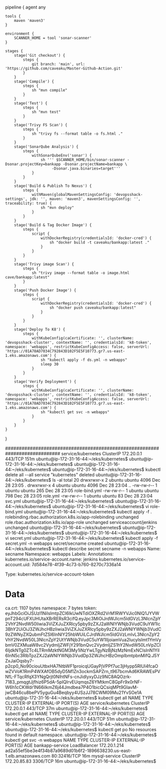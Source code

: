 pipeline {
    agent any

    tools {
        maven 'maven3'
    }

    environment {
        SCANNER_HOME = tool 'sonar-scanner'
    }

    stages {
        stage('Git checkout') {
            steps {
                git branch: 'main', url: 'https://github.com/caveaku/Master-Github-Action.git'
            }
        }
        stage('Compile') {
            steps {
                sh "mvn compile"
            }
        }
        stage('Test') {
            steps {
                sh "mvn test"
            }
        }
        stage('Trivy FS Scan') {
            steps {
                sh "trivy fs --format table -o fs.html ."
            }
        }
        stage('SonarQube Analysis') {
            steps {
                withSonarQubeEnv('sonar') {
                    sh ''' $SCANNER_HOME/bin/sonar-scanner -Dsonar.projectKey=bankapp -Dsonar.projectName=bankapp \
                         -Dsonar.java.binaries=target'''
                }
            }
        }
        stage('Build & Publish To Nexus') {
            steps {
                withMaven(globalMavenSettingsConfig: 'devopsshack-settings', jdk: '', maven: 'maven3', mavenSettingsConfig: '', traceability: true) {
                    sh "mvn deploy"
                }
            }
        }
        stage('Build & Tag Docker Image') {
            steps {
                script {
                    withDockerRegistry(credentialsId: 'docker-cred') {
                        sh "docker build -t caveaku/bankapp:latest ."
                    }
                }
            }
        }
        stage('Trivy image Scan') {
            steps {
                sh "trivy image --format table -o image.html cave/bankapp:latest"
            }
        }
        stage('Push Docker Image') {
            steps {
                script {
                    withDockerRegistry(credentialsId: 'docker-cred') {
                        sh "docker push caveaku/bankapp:latest"
                    }
                }
            }
        }
        stage('Deploy To K8') {
            steps {
                withKubeConfig(caCertificate: '', clusterName: 'devopsshack-cluster', contextName: '', credentialsId: 'k8-token', namespace: 'webapps', restrictKubeConfigAccess: false, serverUrl: 'https://01A78AD7034C792843D102F5E5F10773.gr7.us-east-1.eks.amazonaws.com') {
                    sh "kubectl apply -f ds.yml -n webapps"
                    sleep 30
                }
            }
        }
        stage('Verify Deployment') {
            steps {
                withKubeConfig(caCertificate: '', clusterName: 'devopsshack-cluster', contextName: '', credentialsId: 'k8-token', namespace: 'webapps', restrictKubeConfigAccess: false, serverUrl: 'https://01A78AD7034C792843D102F5E5F10773.gr7.us-east-1.eks.amazonaws.com') {
                    sh "kubectl get svc -n webapps"
                }
            }
        }
    }
}

############################################################################
service/kubernetes   ClusterIP   172.20.0.1   <none>        443/TCP   151m
ubuntu@ip-172-31-16-44:~/eks/kubernetes$
ubuntu@ip-172-31-16-44:~/eks/kubernetes$
ubuntu@ip-172-31-16-44:~/eks/kubernetes$
ubuntu@ip-172-31-16-44:~/eks/kubernetes$ kubectl delete all --all
service "kubernetes" deleted
ubuntu@ip-172-31-16-44:~/eks/kubernetes$ ls -al
total 20
drwxrwxr-x 2 ubuntu ubuntu 4096 Dec 28 23:05 .
drwxrwxr-x 4 ubuntu ubuntu 4096 Dec 28 23:04 ..
-rw-rw-r-- 1 ubuntu ubuntu  265 Dec 28 23:05 role-bind.yml
-rw-rw-r-- 1 ubuntu ubuntu  798 Dec 28 23:05 role.yml
-rw-rw-r-- 1 ubuntu ubuntu   83 Dec 28 23:04 svc.yml
ubuntu@ip-172-31-16-44:~/eks/kubernetes$
ubuntu@ip-172-31-16-44:~/eks/kubernetes$
ubuntu@ip-172-31-16-44:~/eks/kubernetes$ vi role-bind.yml
ubuntu@ip-172-31-16-44:~/eks/kubernetes$ kubectl apply -f .
rolebinding.rbac.authorization.k8s.io/app-rolebinding unchanged
role.rbac.authorization.k8s.io/app-role unchanged
serviceaccount/jenkins unchanged
ubuntu@ip-172-31-16-44:~/eks/kubernetes$
ubuntu@ip-172-31-16-44:~/eks/kubernetes$
ubuntu@ip-172-31-16-44:~/eks/kubernetes$ vi secret.yml
ubuntu@ip-172-31-16-44:~/eks/kubernetes$ kubectl apply -f secret.yml -n webapps
secret/secname created
ubuntu@ip-172-31-16-44:~/eks/kubernetes$ kubectl describe secret secname -n webapps
Name:         secname
Namespace:    webapps
Labels:       <none>
Annotations:  kubernetes.io/service-account.name: jenkins
              kubernetes.io/service-account.uid: 7d584e78-4f39-4c73-b760-8270c7336a14

Type:  kubernetes.io/service-account-token

Data
====
ca.crt:     1107 bytes
namespace:  7 bytes
token:      eyJhbGciOiJSUzI1NiIsImtpZCI6IkUwNTdiOXZRd2VrM1RWYVJic0NlQ1JYVWpnT294cUFXUHUtaXBrRERsR3cifQ.eyJpc3MiOiJrdWJlcm5ldGVzL3NlcnZpY2VhY2NvdW50Iiwia3ViZXJuZXRlcy5pby9zZXJ2aWNlYWNjb3VudC9uYW1lc3BhY2UiOiJ3ZWJhcHBzIiwia3ViZXJuZXRlcy5pby9zZXJ2aWNlYWNjb3VudC9zZWNyZXQubmFtZSI6InNlY25hbWUiLCJrdWJlcm5ldGVzLmlvL3NlcnZpY2VhY2NvdW50L3NlcnZpY2UtYWNjb3VudC5uYW1lIjoiamVua2lucyIsImt1YmVybmV0ZXMuaW8vc2VydmljZWFjY291bnQvc2VydmljZS1hY2NvdW50LnVpZCI6IjdkNTg0ZTc4LTRmMzktNGM3My1iNzYwLTgyNzBjNzMzNmExNCIsInN1YiI6InN5c3RlbTpzZXJ2aWNlYWNjb3VudDp3ZWJhcHBzOmplbmtpbnMifQ.J5YZxJaiOqsby7-p2cp0_No90ciouUtbxHA7NtbWF1proicqUGayPjVPPf7uc3jHypp5RIUl4fcaOwZVVoK1RmP4WXAfOB5dyD5M1Zn3ockmSAPZrn_t967bcmAd6KRAWEsPVNfL-FTqcRfqX3YNgQrjt0NlhtNFs-cnJidlyxyDJz9NC8AQOzrk-7183_pmqgtJjfhiz6P5dA-5pIQlrvEUqmqsZ6YMtkmC8GpFr9x0rNF-W6h1cCKWdr1N66iIkmZ6j44Jmdbea7P4O1bicQCsiqMPt9GIavM-jwCB46cu8bePV5yguGu4Beqbyy4USzJJ78CWM09Mu21YvSOe1A
ubuntu@ip-172-31-16-44:~/eks/kubernetes$ kubectl get all
NAME                 TYPE        CLUSTER-IP   EXTERNAL-IP   PORT(S)   AGE
service/kubernetes   ClusterIP   172.20.0.1   <none>        443/TCP   37m
ubuntu@ip-172-31-16-44:~/eks/kubernetes$ kubectl get all
NAME                 TYPE        CLUSTER-IP   EXTERNAL-IP   PORT(S)   AGE
service/kubernetes   ClusterIP   172.20.0.1   <none>        443/TCP   51m
ubuntu@ip-172-31-16-44:~/eks/kubernetes$
ubuntu@ip-172-31-16-44:~/eks/kubernetes$
ubuntu@ip-172-31-16-44:~/eks/kubernetes$ kubectl get po
No resources found in default namespace.
ubuntu@ip-172-31-16-44:~/eks/kubernetes$ kubectl get svc -n webapps
NAME              TYPE           CLUSTER-IP     EXTERNAL-IP                                                               PORT(S)        AGE
bankapp-service   LoadBalancer   172.20.1.214   ad2a55ef5be3e4f34b87a9689d01b6f2-1896638230.us-east-1.elb.amazonaws.com   80:32416/TCP   16m
mysql-service     ClusterIP      172.20.85.83   <none>                                                                    3306/TCP       16m
ubuntu@ip-172-31-16-44:~/eks/kubernetes$







